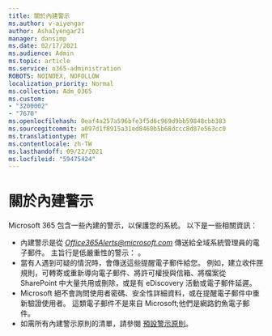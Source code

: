 ```yaml
---
title: 關於內建警示
ms.author: v-aiyengar
author: AshaIyengar21
manager: dansimp
ms.date: 02/17/2021
ms.audience: Admin
ms.topic: article
ms.service: o365-administration
ROBOTS: NOINDEX, NOFOLLOW
localization_priority: Normal
ms.collection: Adm_O365
ms.custom:
- "3200002"
- "7670"
ms.openlocfilehash: 0eaf4a257a596bfe3f5d6c969d9bb59848cbb383
ms.sourcegitcommit: a097d1f8915a31ed8460b5b68dccc8d87e563cc0
ms.translationtype: MT
ms.contentlocale: zh-TW
ms.lasthandoff: 09/22/2021
ms.locfileid: "59475424"
---
```

# <a name="about-built-in-alerts"></a>關於內建警示

Microsoft 365 包含一些內建的警示，以保護您的系統。 以下是一些相關資訊：

- 內建警示是從 *Office365Alerts@microsoft.com* 傳送給全域系統管理員的電子郵件。 主旨行是低嚴重性的警示： <name of alert policy> 。
- 當有人遇到可疑的情況時，會傳送這些提醒電子郵件給您。 例如，建立收件匣規則，可轉寄或重新導向電子郵件、將許可權授與信箱、將檔案從 SharePoint 中大量共用或刪除，或是有 eDiscovery 活動或電子郵件延遲。
- Microsoft 絕不會詢問使用者密碼、安全性詳細資料，或在提醒電子郵件中重新驗證使用者。 這類電子郵件不是來自 Microsoft;他們是網路釣魚電子郵件。
- 如需所有內建警示原則的清單，請參閱 [預設警示原則](https://go.microsoft.com/fwlink/?linkid=2103170)。
